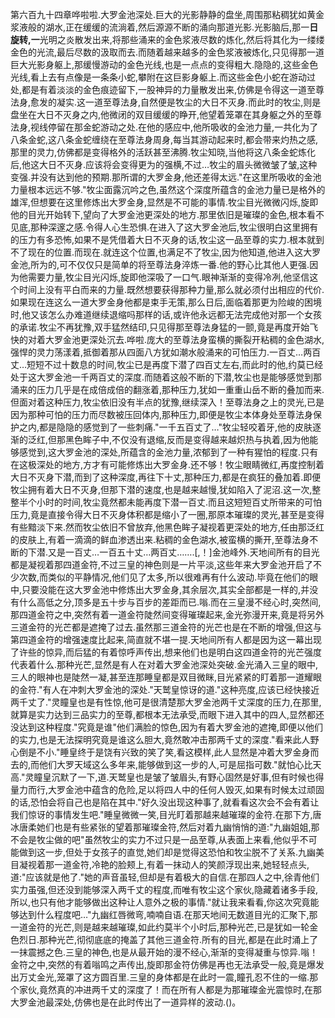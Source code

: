 第六百九十四章哗啦啦.大罗金池深处.巨大的光影静静的盘坐,周围那粘稠犹如黄金浆液般的湖水,正在缓缓的流淌着,然后源源不断的涌向那道光影.光影脑后,那一**日旋转,一**光明之炎散发出来,将那些涌来的金色浆液尽数的炼化,然后将其化为一缕缕金色的光流,最后尽数的汲取而去.而随着越来越多的金色浆液被炼化,只见得那一道巨大光影身躯上,那缓慢游动的金色光线,也是一点点的变得粗大.隐隐的,这些金色光线,看上去有点像是一条条小蛇,攀附在这巨影身躯上.而这些金色小蛇在游动过处,都是有着淡淡的金色痕迹留下,一股神异的力量散发出来,仿佛是令得这一道至尊法身,愈发的凝实.这一道至尊法身,自然便是牧尘的大日不灭身.而此时的牧尘,则是盘坐在大日不灭身之内,他微闭的双目缓缓的睁开,他望着笼罩在其身躯之外的至尊法身,视线停留在那金蛇游动之处.在他的感应中,他所吸收的金池力量,一共化为了八条金蛇,这八条金蛇缠绕在至尊法身周身,每当其游动起来时,都会带来灼热之感,那里的灵力,仿佛都是变得格外的活跃甚至沸腾.牧尘知晓,当他将这八条金蛇炼化后,他这大日不灭身.应该将会变得更为的强横,不过…牧尘的眉头微微皱了皱,这种变强.并没有达到他的预期.那所谓的大罗金身,他还差得太远."在这里所吸收的金池力量根本远远不够."牧尘面露沉吟之色,虽然这个深度所蕴含的金池力量已是格外的雄浑,但想要在这里修炼出大罗金身,显然是不可能的事情.牧尘目光微微闪烁,旋即他的目光开始转下,望向了大罗金池更深处的地方.那里依旧是璀璨的金色,根本看不见底,那种深邃之感.令得人心生恐惧.在进入了这大罗金池后,牧尘很明白这里拥有的压力有多恐怖,如果不是凭借着大日不灭身的话,牧尘这一品至尊的实力.根本就到不了现在的位置.而现在.就连这个位置,也满足不了牧尘,因为他知道,他进入这大罗金池,所为的,可不仅仅只是简单的将至尊法身淬炼一番.他的野心比其他人更强.因为他需要力量,牧尘目光闪烁,旋即他深吸了一口气.眼神渐渐的变得冷冽,他坚信这个时间上没有平白而来的力量.既然想要获得那种力量,那么就必须付出相应的代价.如果现在连这么一道大罗金身他都是束手无策,那么日后,面临着那更为险峻的困境时,他又该怎么办难道继续退缩吗那样的话,或许他永远都无法完成他对那一个女孩的承诺.牧尘不再犹豫,双手猛然结印,只见得那至尊法身猛的一颤,竟是再度开始飞快的对着大罗金池更深处沉去.哗啦.庞大的至尊法身蛮横的撕裂开粘稠的金色湖水,强悍的灵力荡漾着,抵御着那从四面八方犹如潮水般涌来的可怕压力.一百丈…两百丈…短短不过十数息的时间,牧尘已是再度下潜了四百丈左右,而此时的他,约莫已经处于这大罗金池一千两百丈的深度.而随着这般不断的下潜,牧尘也是能够感觉到那涌来的压力几乎是在成倍成倍的翻涨着,那种压力,犹如一重重山岳不断的叠加而来.但面对着这种压力,牧尘依旧没有半点的犹豫,继续深入！至尊法身之上的灵光,已是因为那种可怕的压力而尽数被压回体内,那种压力,即便是牧尘本体身处至尊法身保护之内,都是隐隐的感觉到了一些刺痛."一千五百丈了…"牧尘轻咬着牙,他的皮肤逐渐的泛红,但那黑色眸子中,不仅没有退缩,反而是变得越来越炽热与执着,因为他能够感觉到,这大罗金池的深处,所蕴含的金池力量,浓郁到了一种有猩怕的程度.只有在这极深处的地方,方才有可能修炼出大罗金身.还不够！牧尘眼睛微红,再度控制着大日不灭身下潜,而到了这种深度,再往下十丈,那种压力,都是在疯狂的叠加着.即便牧尘拥有着大日不灭身,但那下潜的速度,也是越来越慢,犹如陷入了泥沼.这一次,整整半个小时的时间,牧尘竟然都未能再度下潜一百丈.而且这短短百丈所带来的可怕压力,竟是直接令得大日不灭身体积都是缩小了一圈,那原本璀璨的灵光,甚至是变得有些黯淡下来.然而牧尘依旧不曾放弃,他黑色眸子凝视着更深处的地方,任由那泛红的皮肤上,有着一滴滴的鲜血渗透出来.粘稠的金色湖水,被蛮横的撕开,至尊法身不断的下潜.又是一百丈…一百五十丈…两百丈…….[,！]金池峰外.天地间所有的目光都是凝视着那四道金符,不过三皇的神色则是一片平淡,这些年来大罗金池开启了不少次数,而类似的平静情况,他们见了太多,所以很难再有什么波动.毕竟在他们的眼中,只要没能在这大罗金池中修炼出大罗金身,其余层次,其实全部都是一样的,并没有什么高低之分,顶多是五十步与百步的差距而已.嗡.而在三皇漫不经心时,突然间,那四道金符之中,突然有着一道金符陡然间变得璀璨起来,金光弥漫开来,竟是将另外三道金符的光芒都是遮掩了过去.虽然那三道金符的光芒也是在不断的增强,但这与第四道金符的增强速度比起来,简直就不堪一提.天地间所有人都是因为这一幕出现了许些的惊异,而后猛的有着惊呼声传出,想来他们也是明白这四道金符的光芒强度代表着什么.那种光芒,显然是有人在对着大罗金池深处突破.金光涌入三皇的眼中,三人的眼神也是陡然一凝,甚至连那睡皇都是双目微眯,目光紧紧的盯着那一道耀眼的金符."有人在冲刺大罗金池的深处."天鹫皇惊讶的道."这种亮度,应该已经快接近两千丈了."灵瞳皇也是有性惊,他可是很清楚那大罗金池两千丈深度的压力,在那里,就算是实力达到三品实力的至尊,都根本无法承受,而眼下进入其中的四人,显然都还没达到这种程度."究竟是谁"他们满脸的惊色,因为有着大罗金池的遮掩,即便以他们的实力,也是无法探明究竟是谁这么胆大,竟然敢冲击那两千丈的深度."看来此人野心倒是不小."睡皇终于是饶有兴致的笑了笑,看这模样,此人显然是冲着大罗金身而去的,而他们大罗天域这么多年来,能够做到这一步的人,可是屈指可数."就怕心比天高."灵瞳皇沉默了一下,道.天鹫皇也是皱了皱眉头,有野心固然是好事,但有时候也得量力而行,大罗金池中蕴含的危险,足以将四人中的任何人毁灭,如果有时候太过顽固的话,恐怕会将自己也是陷在其中."好久没出现这种事了,就看看这次会不会有着让我们惊讶的事情发生吧."睡皇微微一笑,目光盯着那越来越璀璨的金符.在那下方,唐冰唐柔她们也是有些紧张的望着那璀璨金符,然后对着九幽悄悄的道:"九幽姐姐,那不会是牧尘做的吧"虽然牧尘的实力不过只是一品至尊,从表面上来看,他似乎不可能做到这一步,但处于女孩子的直觉,她们却是觉得这恐怕和牧尘脱不了关系.九幽美目凝视着那一道金符,冷艳的脸颊上,有着一抹动人的笑颜浮现出来,她轻轻点头,道:"应该就是他了."她的声音虽轻,但却是有着极大的自信.在那四人之中,徐青他们实力虽强,但还没到能够深入两千丈的程度,而唯有牧尘这个家伙,隐藏着诸多手段,所以,也只有他才能够做出这种让人意外之极的事情."就让我来看看,你这次究竟能够达到什么程度吧…"九幽红唇微弯,喃喃自语.在那天地间无数道目光的汇聚下,那一道金符的光芒,则是越来越璀璨,如此约莫半个小时后,那种光芒,已是犹如一轮金色烈日.那种光芒,彻彻底底的掩盖了其他三道金符.所有的目光,都是在此时涌上了一抹震撼之色.三皇的神色,也是从最开始的漫不经心,渐渐的变得凝重与惊异.嗡！金符之中,突然的有着嗡鸣之声传出,旋即那金符仿佛是再也无法承受一般,竟是爆发出万丈金光,笼罩了这方圆百里.三皇的身体都是在此时一震,瞳孔忍不住的一缩.那个家伙,竟然真的冲进两千丈的深度了！而在所有人都是为那璀璨金光震惊时,在那大罗金池最深处,仿佛也是在此时传出了一道异样的波动.()。
